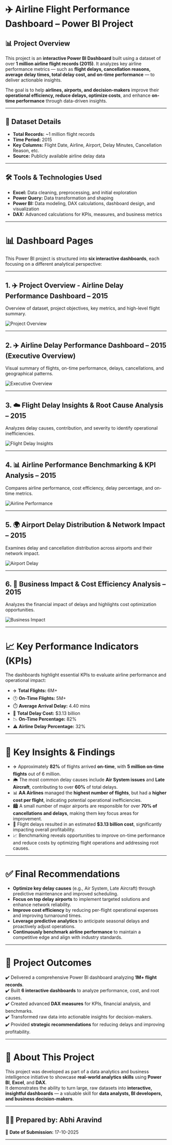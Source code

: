 # ✈️ Airline Flight Performance Dashboard – Power BI Project  

## 📊 Project Overview  
This project is an **interactive Power BI Dashboard** built using a dataset of over **1 million airline flight records (2015)**. It analyzes key airline performance metrics — such as **flight delays, cancellation reasons, average delay times, total delay cost, and on-time performance** — to deliver actionable insights.  

The goal is to help **airlines, airports, and decision-makers** improve their **operational efficiency, reduce delays, optimize costs**, and enhance **on-time performance** through data-driven insights.

---

## 📁 Dataset Details  

- **Total Records:** ~1 million flight records  
- **Time Period:** 2015  
- **Key Columns:** Flight Date, Airline, Airport, Delay Minutes, Cancellation Reason, etc.  
- **Source:** Publicly available airline delay data  

---

## 🛠️ Tools & Technologies Used  

- **Excel:** Data cleaning, preprocessing, and initial exploration  
- **Power Query:** Data transformation and shaping  
- **Power BI:** Data modeling, DAX calculations, dashboard design, and visualization  
- **DAX:** Advanced calculations for KPIs, measures, and business metrics  

---

# 📊 Dashboard Pages  

This Power BI project is structured into **six interactive dashboards**, each focusing on a different analytical perspective:

---

## 1. ✈️ Project Overview - Airline Delay Performance Dashboard – 2015  
Overview of dataset, project objectives, key metrics, and high-level flight summary.  

![Project Overview](./dashboard1_project_overview.png)
 

---

## 2. ✈️ Airline Delay Performance Dashboard – 2015 (Executive Overview)  
Visual summary of flights, on-time performance, delays, cancellations, and geographical patterns.  

![Executive Overview](./dashboard2_executive_overview.png)
  

---

## 3. ☁️ Flight Delay Insights & Root Cause Analysis – 2015  
Analyzes delay causes, contribution, and severity to identify operational inefficiencies.  

![Flight Delay Insights](./dashboard3_flightdelay.png)

---

## 4. 📊 Airline Performance Benchmarking & KPI Analysis – 2015  
Compares airline performance, cost efficiency, delay percentage, and on-time metrics.  

![Airline Performance](./dashboard4_airlineperformance.png)
 

---

## 5. 🌍 Airport Delay Distribution & Network Impact – 2015  
Examines delay and cancellation distribution across airports and their network impact.  

![Airport Delay](./dashboard5_airport_delay.png)


---

## 6. 💼 Business Impact & Cost Efficiency Analysis – 2015  
Analyzes the financial impact of delays and highlights cost optimization opportunities.  

![Business Impact](./dashboard6_business_impact.png)

---

# 📈 Key Performance Indicators (KPIs)  

The dashboards highlight essential KPIs to evaluate airline performance and operational impact:

- ✈️ **Total Flights:** 6M+  
- 🕐 **On-Time Flights:** 5M+  
- ⏱️ **Average Arrival Delay:** 4.40 mins  
- 💸 **Total Delay Cost:** $3.13 billion  
- 📉 **On-Time Percentage:** 82%  
- ⚠️ **Airline Delay Percentage:** 32%  

---

# 📌 Key Insights & Findings  

- ✈️ Approximately **82%** of flights arrived **on-time**, with **5 million on-time flights** out of 6 million.  
- 🌦️ The most common delay causes include **Air System issues** and **Late Aircraft**, contributing to over **60%** of total delays.  
- 📊 **AA Airlines** managed the **highest number of flights**, but had a **higher cost per flight**, indicating potential operational inefficiencies.  
- 🏙️ A small number of major airports are responsible for over **70% of cancellations and delays**, making them key focus areas for improvement.  
- 💼 Flight delays resulted in an estimated **$3.13 billion cost**, significantly impacting overall profitability.  
- 📈 Benchmarking reveals opportunities to improve on-time performance and reduce costs by optimizing flight operations and addressing root causes.

---

# ✅ Final Recommendations  

- **Optimize key delay causes** (e.g., Air System, Late Aircraft) through predictive maintenance and improved scheduling.  
- **Focus on top delay airports** to implement targeted solutions and enhance network reliability.  
- **Improve cost efficiency** by reducing per-flight operational expenses and improving turnaround times.  
- **Leverage predictive analytics** to anticipate seasonal delays and proactively adjust operations.  
- **Continuously benchmark airline performance** to maintain a competitive edge and align with industry standards.

---

# 📂 Project Outcomes  

✔️ Delivered a comprehensive Power BI dashboard analyzing **1M+ flight records**.  
✔️ Built **6 interactive dashboards** to analyze performance, cost, and root causes.  
✔️ Created advanced **DAX measures** for KPIs, financial analysis, and benchmarks.  
✔️ Transformed raw data into actionable insights for decision-makers.  
✔️ Provided **strategic recommendations** for reducing delays and improving profitability.

---

# 📎 About This Project  

This project was developed as part of a data analytics and business intelligence initiative to showcase **real-world analytics skills** using **Power BI**, **Excel**, and **DAX**.  
It demonstrates the ability to turn large, raw datasets into **interactive, insightful dashboards** — a valuable skill for **data analysts, BI developers, and business decision-makers**.

---

## 🧑‍💻 Prepared by: **Abhi Aravind**  
📅 **Date of Submission:** 17-10-2025  

---

